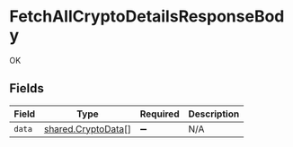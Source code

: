 # FetchAllCryptoDetailsResponseBody

OK


## Fields

| Field                                                           | Type                                                            | Required                                                        | Description                                                     |
| --------------------------------------------------------------- | --------------------------------------------------------------- | --------------------------------------------------------------- | --------------------------------------------------------------- |
| `data`                                                          | [shared.CryptoData](../../../sdk/models/shared/cryptodata.md)[] | :heavy_minus_sign:                                              | N/A                                                             |
